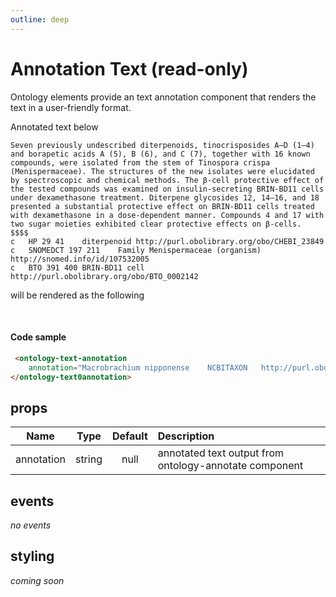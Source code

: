 ```yaml
---
outline: deep
---
```

<script setup lang="ts">
import "./../dist/index.js";
let annotatedText = `Seven previously undescribed diterpenoids, tinocrisposides A–D (1–4) and borapetic acids A (5), B (6), and C (7), together with 16 known compounds, were isolated from the stem of Tinospora crispa (Menispermaceae). The structures of the new isolates were elucidated by spectroscopic and chemical methods. The β-cell protective effect of the tested compounds was examined on insulin-secreting BRIN-BD11 cells under dexamethasone treatment. Diterpene glycosides 12, 14–16, and 18 presented a substantial protective effect on BRIN-BD11 cells treated with dexamethasone in a dose-dependent manner. Compounds 4 and 17 with two sugar moieties exhibited clear protective effects on β-cells.
$$$$
c	HP 29 41	diterpenoid	http://purl.obolibrary.org/obo/CHEBI_23849
c	SNOMEDCT 197 211	Family Menispermaceae (organism)	http://snomed.info/id/107532005
c	BTO 391 400	BRIN-BD11 cell	http://purl.obolibrary.org/obo/BTO_0002142`
</script>

# Annotation Text (read-only)

Ontology elements provide an text annotation component that renders the text in a user-friendly format.

Annotated text below

```
Seven previously undescribed diterpenoids, tinocrisposides A–D (1–4) and borapetic acids A (5), B (6), and C (7), together with 16 known compounds, were isolated from the stem of Tinospora crispa (Menispermaceae). The structures of the new isolates were elucidated by spectroscopic and chemical methods. The β-cell protective effect of the tested compounds was examined on insulin-secreting BRIN-BD11 cells under dexamethasone treatment. Diterpene glycosides 12, 14–16, and 18 presented a substantial protective effect on BRIN-BD11 cells treated with dexamethasone in a dose-dependent manner. Compounds 4 and 17 with two sugar moieties exhibited clear protective effects on β-cells.
$$$$
c	HP 29 41	diterpenoid	http://purl.obolibrary.org/obo/CHEBI_23849
c	SNOMEDCT 197 211	Family Menispermaceae (organism)	http://snomed.info/id/107532005
c	BTO 391 400	BRIN-BD11 cell	http://purl.obolibrary.org/obo/BTO_0002142
```

 will be rendered as the following

<ontology-text-annotation 
    :annotation="annotatedText">
</ontology-text-annotation>

<br/>

#### Code sample

```html
 <ontology-text-annotation 
    annotation="Macrobrachium nipponense	NCBITAXON	http://purl.obolibrary.org/obo/NCBITaxon_159736">
</ontology-text0annotation>
```

## props

| Name        |      Type      |  Default | Description |
| ----------- | :------------: | :------: | :---------- |
| annotation  | string         |   null   | annotated text output from ontology-annotate component |

## events

*no events*

## styling

*coming soon*